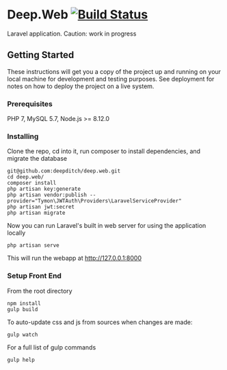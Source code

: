 # Deep.Web [![Build Status](https://travis-ci.com/deepditch/deep.web.svg?branch=master)](https://travis-ci.com/deepditch/deep.web)

Laravel application. Caution: work in progress

## Getting Started

These instructions will get you a copy of the project up and running on your local machine for development and testing purposes. See deployment for notes on how to deploy the project on a live system.

### Prerequisites

PHP 7, MySQL 5.7, Node.js >= 8.12.0

### Installing

Clone the repo, cd into it, run composer to install dependencies, and migrate the database

```
git@github.com:deepditch/deep.web.git
cd deep.web/
composer install
php artisan key:generate
php artisan vendor:publish --provider="Tymon\JWTAuth\Providers\LaravelServiceProvider"
php artisan jwt:secret
php artisan migrate
```

Now you can run Laravel's built in web server for using the application locally

```
php artisan serve
```

This will run the webapp at http://127.0.0.1:8000

### Setup Front End
From the root directory

```
npm install
gulp build
```
To auto-update css and js from sources when changes are made:

```
gulp watch
```
For a full list of gulp commands
```
gulp help
```
